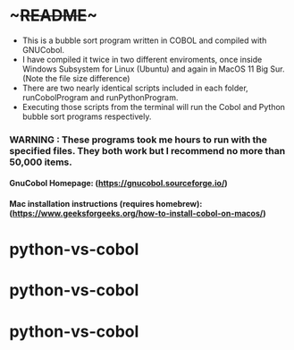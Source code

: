 # ~~~README~~~
* This is a bubble sort program written in COBOL and compiled with GNUCobol.
* I have compiled it twice in two different enviroments, once inside Windows Subsystem for Linux (Ubuntu) and again in MacOS 11 Big Sur. (Note the file size difference)
* There are two nearly identical scripts included in each folder, runCobolProgram and runPythonProgram.
* Executing those scripts from the terminal will run the Cobol and Python bubble sort programs respectively.
### WARNING : These programs took me hours to run with the specified files. They both work but I recommend no more than 50,000 items.

#### GnuCobol Homepage: (https://gnucobol.sourceforge.io/)
#### Mac installation instructions (requires homebrew): (https://www.geeksforgeeks.org/how-to-install-cobol-on-macos/)

# python-vs-cobol
# python-vs-cobol
# python-vs-cobol
